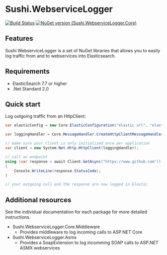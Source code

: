 # Sushi.WebserviceLogger
[![Build Status](https://dev.azure.com/supershift/Mediakiwi/_apis/build/status/Sushi.WebserviceLogger?branchName=main)](https://dev.azure.com/supershift/Mediakiwi/_build/latest?definitionId=100&branchName=main)
[![NuGet version (Sushi.WebserviceLogger.Core)](https://img.shields.io/nuget/v/Sushi.WebserviceLogger.Core.svg?style=flat-square)](https://www.nuget.org/packages/Sushi.WebserviceLogger.Core/)
## Features
Sushi WebserviceLogger is a set of NuGet libraries that allows you to easily log traffic from and to webservices into Elasticsearch.
## Requirements
* ElasticSearch 7.7 or higher
* .Net Standard 2.0
## Quick start
Log outgoing traffic from an HttpClient:
```csharp
var elasticConfig = new Core.ElasticConfiguration("elastic url", "elastic user", "elastic password");

var loggingHandler = Core.MessageHandler.CreateHttpClientMessageHandler<LogItem>(elasticConfig);

// make sure your Client is only initialized once per application
var client = new System.Net.Http.HttpClient(loggingHandler);     

// call an endpoint
using (var response = await Client.GetAsync("https://www.github.com"))
{
    Console.WriteLine(response.StatusCode);
}

// your outgoing call and the response are now logged in Elastic
```

## Additional resources
See the individual documentation for each package for more detailed instructions.
* Sushi.WebserviceLogger.Core.Middleware
  * Provides middleware to log incoming calls to ASP.NET Core
* Sushi.WebserviceLogger.Asmx
  * Provides a SoapExtension to log incomming SOAP calls to ASP.NET ASMX webservices
